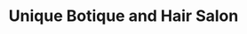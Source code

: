 ---
title: "Unique Botique and Hair Salon"
url: /exeter/unique-botique-and-hair-salon/
shop: hairdresser
---